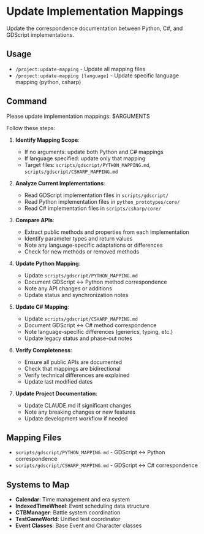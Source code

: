 # Update Implementation Mappings

Update the correspondence documentation between Python, C#, and GDScript implementations.

## Usage
- `/project:update-mapping` - Update all mapping files
- `/project:update-mapping [language]` - Update specific language mapping (python, csharp)

## Command
Please update implementation mappings: $ARGUMENTS

Follow these steps:

1. **Identify Mapping Scope**:
   - If no arguments: update both Python and C# mappings
   - If language specified: update only that mapping
   - Target files: `scripts/gdscript/PYTHON_MAPPING.md`, `scripts/gdscript/CSHARP_MAPPING.md`

2. **Analyze Current Implementations**:
   - Read GDScript implementation files in `scripts/gdscript/`
   - Read Python implementation files in `python_prototypes/core/`
   - Read C# implementation files in `scripts/csharp/core/`

3. **Compare APIs**:
   - Extract public methods and properties from each implementation
   - Identify parameter types and return values
   - Note any language-specific adaptations or differences
   - Check for new methods or removed methods

4. **Update Python Mapping**:
   - Update `scripts/gdscript/PYTHON_MAPPING.md`
   - Document GDScript ↔ Python method correspondence
   - Note any API changes or additions
   - Update status and synchronization notes

5. **Update C# Mapping**:
   - Update `scripts/gdscript/CSHARP_MAPPING.md` 
   - Document GDScript ↔ C# method correspondence
   - Note language-specific differences (generics, typing, etc.)
   - Update legacy status and phase-out notes

6. **Verify Completeness**:
   - Ensure all public APIs are documented
   - Check that mappings are bidirectional
   - Verify technical differences are explained
   - Update last modified dates

7. **Update Project Documentation**:
   - Update CLAUDE.md if significant changes
   - Note any breaking changes or new features
   - Update development workflow if needed

## Mapping Files
- `scripts/gdscript/PYTHON_MAPPING.md` - GDScript ↔ Python correspondence
- `scripts/gdscript/CSHARP_MAPPING.md` - GDScript ↔ C# correspondence

## Systems to Map
- **Calendar**: Time management and era system
- **IndexedTimeWheel**: Event scheduling data structure  
- **CTBManager**: Battle system coordination
- **TestGameWorld**: Unified test coordinator
- **Event Classes**: Base Event and Character classes